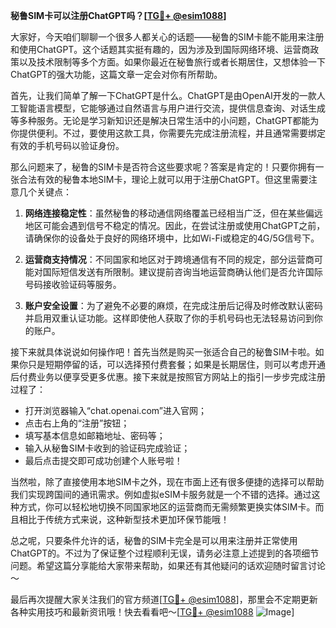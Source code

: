 **秘鲁SIM卡可以注册ChatGPT吗？[[TG💪+ @esim1088](https://t.me/s/esim1088)]**

大家好，今天咱们聊聊一个很多人都关心的话题——秘鲁的SIM卡能不能用来注册和使用ChatGPT。这个话题其实挺有趣的，因为涉及到国际网络环境、运营商政策以及技术限制等多个方面。如果你最近在秘鲁旅行或者长期居住，又想体验一下ChatGPT的强大功能，这篇文章一定会对你有所帮助。

首先，让我们简单了解一下ChatGPT是什么。ChatGPT是由OpenAI开发的一款人工智能语言模型，它能够通过自然语言与用户进行交流，提供信息查询、对话生成等多种服务。无论是学习新知识还是解决日常生活中的小问题，ChatGPT都能为你提供便利。不过，要使用这款工具，你需要先完成注册流程，并且通常需要绑定有效的手机号码以验证身份。

那么问题来了，秘鲁的SIM卡是否符合这些要求呢？答案是肯定的！只要你拥有一张合法有效的秘鲁本地SIM卡，理论上就可以用于注册ChatGPT。但这里需要注意几个关键点：

1. **网络连接稳定性**：虽然秘鲁的移动通信网络覆盖已经相当广泛，但在某些偏远地区可能会遇到信号不稳定的情况。因此，在尝试注册或使用ChatGPT之前，请确保你的设备处于良好的网络环境中，比如Wi-Fi或稳定的4G/5G信号下。

2. **运营商支持情况**：不同国家和地区对于跨境通信有不同的规定，部分运营商可能对国际短信发送有所限制。建议提前咨询当地运营商确认他们是否允许国际号码接收验证码等服务。

3. **账户安全设置**：为了避免不必要的麻烦，在完成注册后记得及时修改默认密码并启用双重认证功能。这样即使他人获取了你的手机号码也无法轻易访问到你的账户。

接下来就具体说说如何操作吧！首先当然是购买一张适合自己的秘鲁SIM卡啦。如果你只是短期停留的话，可以选择预付费套餐；如果是长期居住，则可以考虑开通后付费业务以便享受更多优惠。接下来就是按照官方网站上的指引一步步完成注册过程了：

- 打开浏览器输入“chat.openai.com”进入官网；
- 点击右上角的“注册”按钮；
- 填写基本信息如邮箱地址、密码等；
- 输入从秘鲁SIM卡收到的验证码完成验证；
- 最后点击提交即可成功创建个人账号啦！

当然啦，除了直接使用本地SIM卡之外，现在市面上还有很多便捷的选择可以帮助我们实现跨国间的通讯需求。例如虚拟eSIM卡服务就是一个不错的选择。通过这种方式，你可以轻松地切换不同国家地区的运营商而无需频繁更换实体SIM卡。而且相比于传统方式来说，这种新型技术更加环保节能哦！

总之呢，只要条件允许的话，秘鲁的SIM卡完全是可以用来注册并正常使用ChatGPT的。不过为了保证整个过程顺利无误，请务必注意上述提到的各项细节问题。希望这篇分享能给大家带来帮助，如果还有其他疑问的话欢迎随时留言讨论～

最后再次提醒大家关注我们的官方频道[[TG💪+ @esim1088](https://t.me/s/esim1088)]，那里会不定期更新各种实用技巧和最新资讯哦！快去看看吧～[[TG💪+ @esim1088](https://t.me/s/esim1088) ![Image](https://i.postimg.cc/4NQfJmqS/Snipaste-2025-05-13-00-14-12.png)]